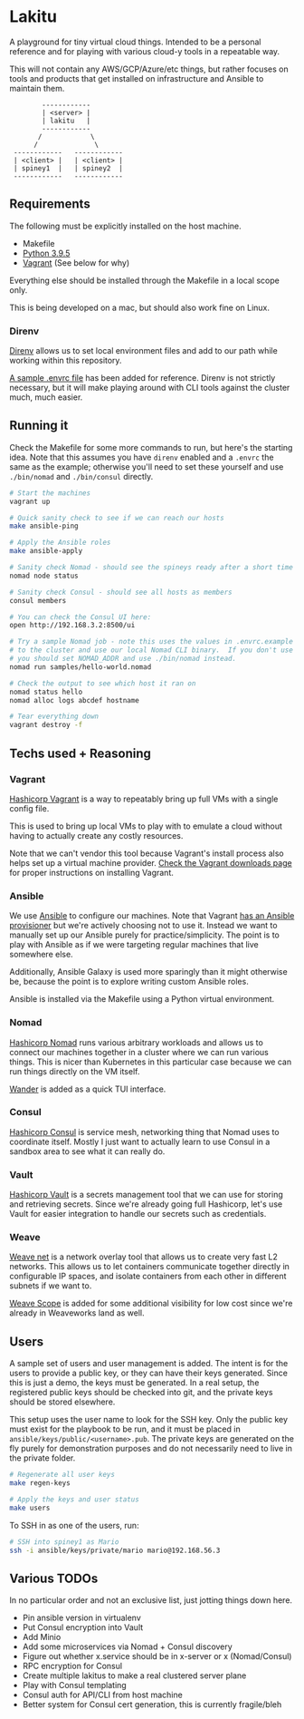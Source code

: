 # Lakitu

A playground for tiny virtual cloud things. Intended to be a personal reference
and for playing with various cloud-y tools in a repeatable way.

This will not contain any AWS/GCP/Azure/etc things, but rather focuses on tools
and products that get installed on infrastructure and Ansible to maintain them.

```
        ------------
        | <server> |
        | lakitu   |
        ------------
       /            \
      /              \
 ------------   ------------
 | <client> |   | <client> |
 | spiney1  |   | spiney2  |
 ------------   ------------
```

## Requirements

The following must be explicitly installed on the host machine.

- Makefile
- [Python 3.9.5](https://github.com/pyenv/pyenv)
- [Vagrant](https://www.vagrantup.com/downloads) (See below for why)

Everything else should be installed through the Makefile in a local scope only.

This is being developed on a mac, but should also work fine on Linux.

### Direnv

[Direnv](https://github.com/direnv/direnv) allows us to set local environment
files and add to our path while working within this repository.

[A sample .envrc file](./envrc.example) has been added for reference. Direnv
is not strictly necessary, but it will make playing around with CLI tools against
the cluster much, much easier.

## Running it

Check the Makefile for some more commands to run, but here's the starting idea.
Note that this assumes you have `direnv` enabled and a `.envrc` the same as
the example; otherwise you'll need to set these yourself and use `./bin/nomad`
and `./bin/consul` directly.

```bash
# Start the machines
vagrant up

# Quick sanity check to see if we can reach our hosts
make ansible-ping

# Apply the Ansible roles
make ansible-apply

# Sanity check Nomad - should see the spineys ready after a short time
nomad node status

# Sanity check Consul - should see all hosts as members
consul members

# You can check the Consul UI here:
open http://192.168.3.2:8500/ui

# Try a sample Nomad job - note this uses the values in .envrc.example to point
# to the cluster and use our local Nomad CLI binary.  If you don't use direnv,
# you should set NOMAD_ADDR and use ./bin/nomad instead.
nomad run samples/hello-world.nomad

# Check the output to see which host it ran on
nomad status hello
nomad alloc logs abcdef hostname

# Tear everything down
vagrant destroy -f
```

## Techs used + Reasoning

### Vagrant

[Hashicorp Vagrant](https://vagrantup.com) is a way to repeatably bring up full
VMs with a single config file.

This is used to bring up local VMs to play with to emulate a cloud without having
to actually create any costly resources.

Note that we can't vendor this tool because Vagrant's install process also helps
set up a virtual machine provider. [Check the Vagrant downloads page](https://www.vagrantup.com/downloads)
for proper instructions on installing Vagrant.

### Ansible

We use [Ansible](https://ansible.com) to configure our machines. Note that Vagrant
[has an Ansible provisioner](https://www.vagrantup.com/docs/provisioning/ansible)
but we're actively choosing not to use it. Instead we want to manually set up
our Ansible purely for practice/simplicity. The point is to play with Ansible
as if we were targeting regular machines that live somewhere else.

Additionally, Ansible Galaxy is used more sparingly than it might otherwise be,
because the point is to explore writing custom Ansible roles.

Ansible is installed via the Makefile using a Python virtual environment.

### Nomad

[Hashicorp Nomad](https://nomadproject.io) runs various arbitrary workloads
and allows us to connect our machines together in a cluster where we can run
various things. This is nicer than Kubernetes in this particular case because
we can run things directly on the VM itself.

[Wander](https://github.com/robinovitch61/wander) is added as a quick TUI
interface.

### Consul

[Hashicorp Consul](https://www.consul.io) is service mesh, networking thing that
Nomad uses to coordinate itself. Mostly I just want to actually learn to use
Consul in a sandbox area to see what it can really do.

### Vault

[Hashicorp Vault](https://www.vaultproject.io/) is a secrets management tool
that we can use for storing and retrieving secrets. Since we're already going
full Hashicorp, let's use Vault for easier integration to handle our secrets
such as credentials.

### Weave

[Weave net](https://www.weave.works/oss/net/) is a network overlay tool that
allows us to create very fast L2 networks. This allows us to let containers
communicate together directly in configurable IP spaces, and isolate containers
from each other in different subnets if we want to.

[Weave Scope](https://www.weave.works/oss/scope/) is added for some additional
visibility for low cost since we're already in Weaveworks land as well.

## Users

A sample set of users and user management is added. The intent is for the users
to provide a public key, or they can have their keys generated. Since this is
just a demo, the keys must be generated. In a real setup, the registered public
keys should be checked into git, and the private keys should be stored
elsewhere.

This setup uses the user name to look for the SSH key. Only the public key must
exist for the playbook to be run, and it must be placed in
`ansible/keys/public/<username>.pub`. The private keys are generated on the fly
purely for demonstration purposes and do not necessarily need to live in the
private folder.

```bash
# Regenerate all user keys
make regen-keys

# Apply the keys and user status
make users
```

To SSH in as one of the users, run:

```bash
# SSH into spiney1 as Mario
ssh -i ansible/keys/private/mario mario@192.168.56.3
```

## Various TODOs

In no particular order and not an exclusive list, just jotting things down here.

- Pin ansible version in virtualenv
- Put Consul encryption into Vault
- Add Minio
- Add some microservices via Nomad + Consul discovery
- Figure out whether x.service should be in x-server or x (Nomad/Consul)
- RPC encryption for Consul
- Create multiple lakitus to make a real clustered server plane
- Play with Consul templating
- Consul auth for API/CLI from host machine
- Better system for Consul cert generation, this is currently fragile/bleh
